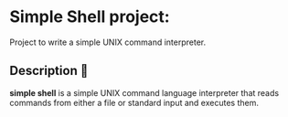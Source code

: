 # Simple Shell project:

Project to write a simple UNIX command interpreter.

## Description :speech_balloon:

**simple shell** is a simple UNIX command language interpreter that reads commands from either a file or standard input and executes them.

